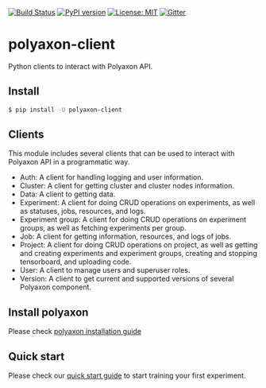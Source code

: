 [![Build Status](https://travis-ci.org/polyaxon/polyaxon-client.svg?branch=master)](https://travis-ci.org/polyaxon/polyaxon-client)
[![PyPI version](https://badge.fury.io/py/polyaxon-client.svg)](https://badge.fury.io/py/polyaxon-client)
[![License: MIT](https://img.shields.io/badge/License-MIT-yellow.svg)](LICENCE)
[![Gitter](https://img.shields.io/gitter/room/nwjs/nw.js.svg)](https://gitter.im/polyaxon/polyaxon)


# polyaxon-client

Python clients to interact with Polyaxon API.


## Install

```bash
$ pip install -U polyaxon-client
```

## Clients

This module includes several clients that can be used to interact
with Polyaxon API in a programmatic way.

 * Auth: A client for handling logging and user information.
 * Cluster: A client for getting cluster and cluster nodes information.
 * Data: A client to getting data.
 * Experiment: A client for doing CRUD operations on experiments, as well as statuses, jobs, resources, and logs.
 * Experiment group: A client for doing CRUD operations on experiment groups, as well as fetching experiments per group.
 * Job: A client for getting information, resources, and logs of jobs.
 * Project: A client for doing CRUD operations on project, as well as getting and creating experiments and experiment groups, creating and stopping tensorboard, and uploading code.
 * User: A client to manage users and superuser roles.
 * Version: A client to get current and supported versions of several Polyaxon component.

## Install polyaxon

Please check [polyaxon installation guide](https://docs.polyaxon.com/installation/introduction)


## Quick start

Please check our [quick start guide](https://docs.polyaxon.com/quick_start) to start training your first experiment.

